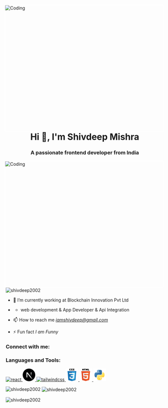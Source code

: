 
<img align="right" alt="Coding" width="1400" height="400" style="border: 2px solid white; object-fit: cover;" src="https://media.licdn.com/dms/image/D5612AQFqurU-rNa87Q/article-cover_image-shrink_720_1280/0/1716881156371?e=2147483647&v=beta&t=L-HHwkYHTVFQ_twDixwnlaUFRcaGpnnHnwc9cl2dxVA">


<h1 align="center">Hi 👋, I'm Shivdeep Mishra</h1>
<h3 align="center">A passionate frontend developer from India</h3>

<img align="right" alt="Coding" width="600" height="400" style="border: 2px solid white;" src="https://media.giphy.com/media/qgQUggAC3Pfv687qPC/giphy.gif">

<p align="left"> <img src="https://komarev.com/ghpvc/?username=shivdeep2002&label=Profile%20views&color=0e75b6&style=flat" alt="shivdeep2002" /> </p>

- 🌱 I’m currently working at Blockchain Innovation Pvt Ltd
- *  web development & App Developer & Api Integration 

- 📫 How to reach me *iamshivdeep@gmail.com*

- ⚡ Fun fact *I am Funny*

<h3 align="left">Connect with me:</h3>
<p align="left"></p>

<h3 align="left">Languages and Tools:</h3>
<p align="left"> 
  <a href="https://reactjs.org/" target="_blank" rel="noreferrer"> 
    <img src="https://www.svgrepo.com/show/452092/react.svg" alt="react" width="40" height="40"/> 
  </a> 
  <a href="https://nextjs.org/" target="_blank" rel="noreferrer"> 
    <img src="https://raw.githubusercontent.com/devicons/devicon/master/icons/nextjs/nextjs-original.svg" alt="nextjs" width="40" height="40"/> 
  </a> 
  <a href="https://tailwindcss.com/" target="_blank" rel="noreferrer"> 
    <img src="https://www.vectorlogo.zone/logos/tailwindcss/tailwindcss-icon.svg" alt="tailwindcss" width="40" height="40"/> 
  </a> 
  <a href="https://www.w3schools.com/css/" target="_blank" rel="noreferrer"> 
    <img src="https://raw.githubusercontent.com/devicons/devicon/master/icons/css3/css3-original-wordmark.svg" alt="css3" width="40" height="40"/> 
  </a> 
  <a href="https://www.w3.org/html/" target="_blank" rel="noreferrer"> 
    <img src="https://raw.githubusercontent.com/devicons/devicon/master/icons/html5/html5-original-wordmark.svg" alt="html5" width="40" height="40"/> 
  </a> 
  <a href="https://www.python.org" target="_blank" rel="noreferrer"> 
    <img src="https://raw.githubusercontent.com/devicons/devicon/master/icons/python/python-original.svg" alt="python" width="40" height="40"/> 
  </a> 
</p>

<p><img align="left" src="https://github-readme-stats.vercel.app/api/top-langs?username=shivdeep2002&show_icons=true&locale=en&layout=compact" alt="shivdeep2002" /></p>

<p>&nbsp;<img align="center" src="https://github-readme-stats.vercel.app/api?username=shivdeep2002&show_icons=true&locale=en" alt="shivdeep2002" /></p>

<p><img align="center" src="https://github-readme-streak-stats.herokuapp.com/?user=shivdeep2002&" alt="shivdeep2002" /></p>
